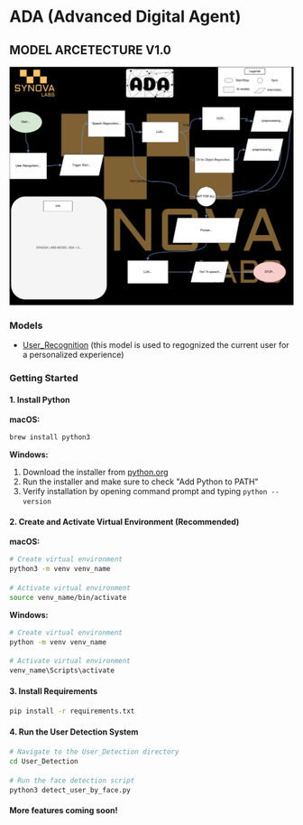 # ADA (Advanced Digital Agent)

## **MODEL ARCETECTURE V1.0**

![model](assets/ada.svg)

### Models

- [User_Recognition](User_Detection/readme.md) (this model is used to regognized the current user for a personalized experience)

### Getting Started

#### 1. Install Python

**macOS:**
```bash
brew install python3
```

**Windows:**
1. Download the installer from [python.org](https://www.python.org/downloads/)
2. Run the installer and make sure to check "Add Python to PATH"
3. Verify installation by opening command prompt and typing `python --version`

#### 2. Create and Activate Virtual Environment (Recommended)

**macOS:**
```bash
# Create virtual environment
python3 -m venv venv_name

# Activate virtual environment
source venv_name/bin/activate
```

**Windows:**
```bash
# Create virtual environment
python -m venv venv_name

# Activate virtual environment
venv_name\Scripts\activate
```

#### 3. Install Requirements

```bash
pip install -r requirements.txt
```

#### 4. Run the User Detection System

```bash
# Navigate to the User_Detection directory
cd User_Detection

# Run the face detection script
python3 detect_user_by_face.py
```

#### More features coming soon!
